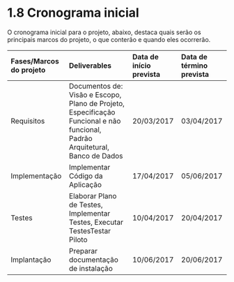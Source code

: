 # 1.8 Cronograma inicial

O cronograma inicial para o projeto, abaixo, destaca quais serão os principais marcos do projeto, o que conterão e quando eles ocorrerão.

| **Fases/Marcos do projeto** | **Deliverables** | **Data de início prevista** | **Data de término prevista** |
| :--- | :--- | :--- | :--- |
| Requisitos | Documentos de: Visão e Escopo, Plano de Projeto, Especificação Funcional e não funcional, Padrão Arquitetural, Banco de Dados | 20/03/2017 | 03/04/2017 |
| Implementação | Implementar Código da Aplicação | 17/04/2017 | 05/06/2017 |
| Testes | Elaborar Plano de Testes, Implementar Testes, Executar TestesTestar Piloto | 10/04/2017 | 20/04/2017 |
| Implantação | Preparar documentação de instalação | 10/06/2017 | 20/06/2017 |

## 

## 



